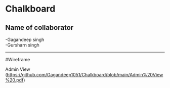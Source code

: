 # Chalkboard
## Name of collaborator
-Gagandeep singh <br>
-Gursharn singh
<hr>

#Wireframe

Admin View
(https://github.com/Gagandeep1051/Chalkboard/blob/main/Admin%20View%20.pdf)

